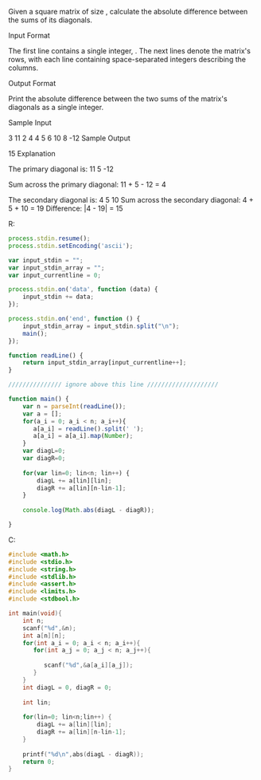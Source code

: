 Given a square matrix of size , calculate the absolute difference between the sums of its diagonals.

Input Format

The first line contains a single integer, . The next  lines denote the matrix's rows, with each line containing space-separated integers describing the columns.

Output Format

Print the absolute difference between the two sums of the matrix's diagonals as a single integer.

Sample Input

3
11 2 4
4 5 6
10 8 -12
Sample Output

15
Explanation

The primary diagonal is: 
11
      5
            -12

Sum across the primary diagonal: 11 + 5 - 12 = 4

The secondary diagonal is:
            4
      5
10
Sum across the secondary diagonal: 4 + 5 + 10 = 19 
Difference: |4 - 19| = 15

R:

```js
process.stdin.resume();
process.stdin.setEncoding('ascii');

var input_stdin = "";
var input_stdin_array = "";
var input_currentline = 0;

process.stdin.on('data', function (data) {
    input_stdin += data;
});

process.stdin.on('end', function () {
    input_stdin_array = input_stdin.split("\n");
    main();    
});

function readLine() {
    return input_stdin_array[input_currentline++];
}

/////////////// ignore above this line ////////////////////

function main() {
    var n = parseInt(readLine());
    var a = [];
    for(a_i = 0; a_i < n; a_i++){
       a[a_i] = readLine().split(' ');
       a[a_i] = a[a_i].map(Number);
    }
    var diagL=0;
    var diagR=0;
    
    for(var lin=0; lin<n; lin++) {
        diagL += a[lin][lin];
        diagR += a[lin][n-lin-1];
    }
    
    console.log(Math.abs(diagL - diagR));

}
```

C:
```c
#include <math.h>
#include <stdio.h>
#include <string.h>
#include <stdlib.h>
#include <assert.h>
#include <limits.h>
#include <stdbool.h>

int main(void){
    int n; 
    scanf("%d",&n);
    int a[n][n];
    for(int a_i = 0; a_i < n; a_i++){
       for(int a_j = 0; a_j < n; a_j++){
          
          scanf("%d",&a[a_i][a_j]);
       }
    }
    int diagL = 0, diagR = 0;
    
    int lin;
    
    for(lin=0; lin<n;lin++) {
        diagL += a[lin][lin];
        diagR += a[lin][n-lin-1];
    }
    
    printf("%d\n",abs(diagL - diagR));
    return 0;
}
```
